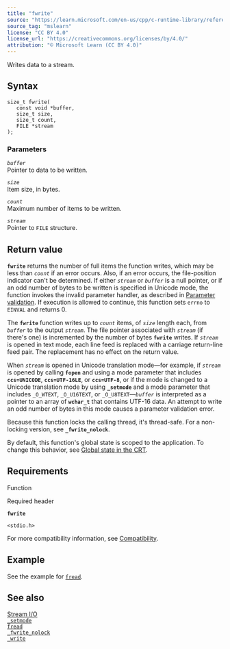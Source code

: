 ```yaml
---
title: "fwrite"
source: "https://learn.microsoft.com/en-us/cpp/c-runtime-library/reference/fwrite?view=msvc-170"
source_tag: "mslearn"
license: "CC BY 4.0"
license_url: "https://creativecommons.org/licenses/by/4.0/"
attribution: "© Microsoft Learn (CC BY 4.0)"
---
```

Writes data to a stream.

## Syntax

```
size_t fwrite(
   const void *buffer,
   size_t size,
   size_t count,
   FILE *stream
);
```

### Parameters

_`buffer`_  
Pointer to data to be written.

_`size`_  
Item size, in bytes.

_`count`_  
Maximum number of items to be written.

_`stream`_  
Pointer to `FILE` structure.

## Return value

**`fwrite`** returns the number of full items the function writes, which may be less than _`count`_ if an error occurs. Also, if an error occurs, the file-position indicator can't be determined. If either _`stream`_ or _`buffer`_ is a null pointer, or if an odd number of bytes to be written is specified in Unicode mode, the function invokes the invalid parameter handler, as described in [Parameter validation](https://learn.microsoft.com/en-us/cpp/c-runtime-library/parameter-validation?view=msvc-170). If execution is allowed to continue, this function sets `errno` to `EINVAL` and returns 0.

The **`fwrite`** function writes up to _`count`_ items, of _`size`_ length each, from _`buffer`_ to the output _`stream`_. The file pointer associated with _`stream`_ (if there's one) is incremented by the number of bytes **`fwrite`** writes. If _`stream`_ is opened in text mode, each line feed is replaced with a carriage return-line feed pair. The replacement has no effect on the return value.

When _`stream`_ is opened in Unicode translation mode—for example, if _`stream`_ is opened by calling **`fopen`** and using a mode parameter that includes **`ccs=UNICODE`**, **`ccs=UTF-16LE`**, or **`ccs=UTF-8`**, or if the mode is changed to a Unicode translation mode by using **`_setmode`** and a mode parameter that includes `_O_WTEXT`, `_O_U16TEXT`, or `_O_U8TEXT`—_`buffer`_ is interpreted as a pointer to an array of **`wchar_t`** that contains UTF-16 data. An attempt to write an odd number of bytes in this mode causes a parameter validation error.

Because this function locks the calling thread, it's thread-safe. For a non-locking version, see **`_fwrite_nolock`**.

By default, this function's global state is scoped to the application. To change this behavior, see [Global state in the CRT](https://learn.microsoft.com/en-us/cpp/c-runtime-library/global-state?view=msvc-170).

## Requirements

Function

Required header

**`fwrite`**

`<stdio.h>`

For more compatibility information, see [Compatibility](https://learn.microsoft.com/en-us/cpp/c-runtime-library/compatibility?view=msvc-170).

## Example

See the example for [`fread`](https://learn.microsoft.com/en-us/cpp/c-runtime-library/reference/fread?view=msvc-170).

## See also

[Stream I/O](https://learn.microsoft.com/en-us/cpp/c-runtime-library/stream-i-o?view=msvc-170)  
[`_setmode`](https://learn.microsoft.com/en-us/cpp/c-runtime-library/reference/setmode?view=msvc-170)  
[`fread`](https://learn.microsoft.com/en-us/cpp/c-runtime-library/reference/fread?view=msvc-170)  
[`_fwrite_nolock`](https://learn.microsoft.com/en-us/cpp/c-runtime-library/reference/fwrite-nolock?view=msvc-170)  
[`_write`](https://learn.microsoft.com/en-us/cpp/c-runtime-library/reference/write?view=msvc-170)